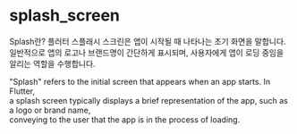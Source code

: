 # splash_screen
Splash란? 플러터 스플래시 스크린은 앱이 시작될 때 나타나는 초기 화면을 말합니다.<br> 
일반적으로 앱의 로고나 브랜드명이 간단하게 표시되며, 사용자에게 앱이 로딩 중임을 알리는 역할을 수행합니다.<br>

"Splash" refers to the initial screen that appears when an app starts. In Flutter,<br>
a splash screen typically displays a brief representation of the app, such as a logo or brand name,<br>
conveying to the user that the app is in the process of loading.
